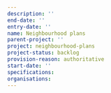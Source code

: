 ```yaml
---
description: ''
end-date: ''
entry-date: ''
name: Neighbourhood plans
parent-project: ''
project: neighbourhood-plans
project-status: backlog
provision-reason: authoritative
start-date: ''
specifications:
organisations:
---
```

